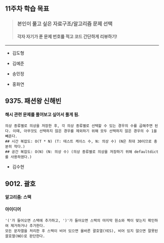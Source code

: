 ## 11주차 학습 목표
> ### 본인이 풀고 싶은 자료구조/알고리즘 문제 선택
> #### 각자 자기가 푼 문제 번호를 적고 코드 간단하게 리뷰하기! 


***
* 김도형  

    
* 김예준


* 송민정


* 홍화연

## 9375. 패션왕 신해빈
#### 해시 관련 문제를 풀어보고 싶어서 풀게 됨.
    의상 종류별로 의상을 저장한 후, 각 의상 종류별로 선택할 수 있는 경우의 수를 곱해주면 된다. 이때, 아무것도 선택하지 않은 경우를 제외하기 위해 모두 선택하지 않은 경우의 수 1을 빼준다.
    ## 시간 복잡도: O(T * N) (T: 테스트 케이스 수, N: 의상 수) (N은 최대 30이므로 충분히 작다.)
    ## 공간 복잡도: O(N) (N: 의상 수) (의상 종류별로 의상을 저장하기 위해 defaultdict를 사용하였다.)


* 김수현
## 9012. 괄호
#### 알고리즘: 스택
#### 아이디어
    '('가 들어오면 스택에 추가하고, ')'가 들어오면 스택의 마지막 원소와 짝이 맞는지 확인하여 제거하거나 추가한다.
    모든 문자열을 처리한 후 스택이 비어 있으면 올바른 괄호열(YES), 비어 있지 않으면 잘못된 괄호열(NO)로 판단한다.

